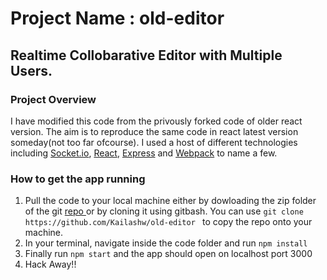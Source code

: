 # Project Name : old-editor
<h2> Realtime Collobarative Editor with Multiple Users.</h2>

<h3>Project Overview</h3>
<p> I have modified this code from the privously forked code of older react version. The aim is to reproduce the same code in react latest version someday(not too far ofcourse). I used a host of different technologies including <a href="https://socket.io/">Socket.io</a>, <a href="https://reactjs.org/">React</a>, <a href="https://expressjs.com/en/api.html">Express</a> and <a href="https://webpack.js.org/">Webpack</a> to name a few.</p>


<h3> How to get the app running</h3>
<ol>

<li> Pull the code to your local machine either by dowloading the zip folder of the git <a href="https://github.com/Kailashw/old-editor"> repo </a> or by cloning it using gitbash.  You can use <code>git clone https://github.com/Kailashw/old-editor </code> to copy the repo onto your machine.</li>

<li>In your terminal, navigate inside the code folder and run <code>npm install</code> </li>
<li>Finally run <code>npm start</code> and the app should open on localhost port 3000</li>

<li>Hack Away!!</li>
</ol>

